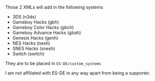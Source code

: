 Those 2 XMLs will add in the following systems
- 3DS (n3ds)
- Gameboy Hacks (gbh)
- Gameboy Color Hacks (gbch)
- Gameboy Advance Hacks (gbah)
- Genesis Hacks (genh)
- NES Hacks (nesh)
- SNES Hacks (snesh)
- Switch (switch)

They are to be placed in `ES-DE/custom_systems`


I am not affiliated with ES-DE in any way apart from being a supporter.
